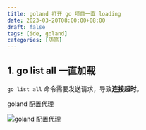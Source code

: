 ```yaml
---
title: goland 打开 go 项目一直 loading
date: 2023-03-20T08:00:00+08:00
draft: false
tags: [ide, goland]
categories: [随笔]
---
```


## 1. go list all 一直加载

`go list all` 命令需要发送请求，导致**连接超时**。

goland 配置代理

![goland 配置代理](https://ooooo-notes.ooooo-youwillsee.com/static/images/goland-open-project-loading.png)